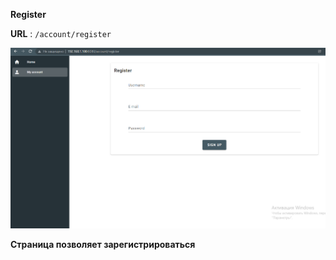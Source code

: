 **Register**

**URL** : `/account/register`

![img.png](img.png)

**Страница позволяет зарегистрироваться**